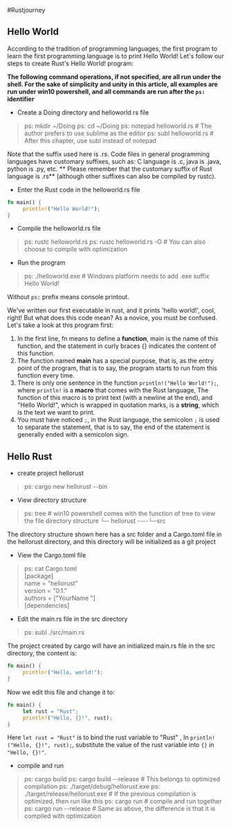 #Rustjourney

## Hello World
According to the tradition of programming languages, the first program to learn the first programming language is to print Hello World!
Let's follow our steps to create Rust's Hello World! program:

**The following command operations, if not specified, are all run under the shell. For the sake of simplicity and unity in this article, all examples are run under win10 powershell, and all commands are run after the `ps:` identifier**

- Create a Doing directory and helloworld.rs file

> ps: mkdir ~/Doing
> ps: cd ~/Doing
> ps: notepad helloworld.rs # The author prefers to use sublime as the editor
> ps: subl helloworld.rs # After this chapter, use subl instead of notepad

Note that the suffix used here is .rs. Code files in general programming languages have customary suffixes, such as:
     C language is .c, java is .java, python is .py, etc. ** Please remember that the customary suffix of Rust language is .rs** (although other suffixes can also be compiled by rustc).

- Enter the Rust code in the helloworld.rs file

```rust
fn main() {
     println!("Hello World!");
}
```

- Compile the helloworld.rs file

> ps: rustc helloworld.rs
> ps: rustc helloworld.rs -O # You can also choose to compile with optimization

- Run the program

> ps: ./helloworld.exe # Windows platform needs to add .exe suffix
> Hello World!

Without `ps:` prefix means console printout.

We've written our first executable in rust, and it prints 'hello world!', cool, right!
But what does this code mean? As a novice, you must be confused. Let's take a look at this program first:

1. In the first line, fn means to define a **function**, main is the name of this function, and the statement in curly braces {} indicates the content of this function.
2. The function named **main** has a special purpose, that is, as the entry point of the program, that is to say, the program starts to run from this function every time.
3. There is only one sentence in the function ```println!("Hello World!");```, where ```println!``` is a **macro** that comes with the Rust language,
The function of this macro is to print text (with a newline at the end), and "Hello World!", which is wrapped in quotation marks, is a **string**, which is the text we want to print.
4. You must have noticed ```;```, in the Rust language, the semicolon ```;``` is used to separate the statement, that is to say, the end of the statement is generally ended with a semicolon sign.

## Hello Rust

- create project hellorust

> ps: cargo new hellorust --bin

- View directory structure

> ps: tree # win10 powershell comes with the function of tree to view the file directory structure
> └─ hellorust
> ----└─src

The directory structure shown here has a src folder and a Cargo.toml file in the hellorust directory, and this directory will be initialized as a git project

- View the Cargo.toml file

> ps: cat Cargo.toml  
> [package]  
name = "hellorust"  
version = "0.1."  
authors = ["YourName <YourEmail>"]  
[dependencies]  

- Edit the main.rs file in the src directory

> ps: subl ./src/main.rs

The project created by cargo will have an initialized main.rs file in the src directory, the content is:

```rust
fn main() {
     println!("Hello, world!");
}
```

Now we edit this file and change it to:

```rust
fn main() {
     let rust = "Rust";
     println!("Hello, {}!", rust);
}
```

Here `let rust = "Rust"` is to bind the rust variable to "Rust" ,
In `println!("Hello, {}!", rust);`, substitute the value of the rust variable into `{}` in `"Hello, {}!"`.

- compile and run

> ps: cargo build
> ps: cargo build --release # This belongs to optimized compilation
> ps: ./target/debug/hellorust.exe
> ps: ./target/release/hellorust.exe # If the previous compilation is optimized, then run like this
> ps: cargo run # compile and run together
> ps: cargo run --release # Same as above, the difference is that it is compiled with optimization
